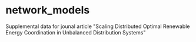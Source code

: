 # network_models
Supplemental data for jounal article "Scaling Distributed Optimal Renewable Energy Coordination in Unbalanced Distribution Systems"
